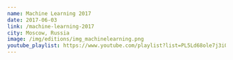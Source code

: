 ```yaml
---
name: Machine Learning 2017
date: 2017-06-03
link: /machine-learning-2017
city: Moscow, Russia
image: /img/editions/img_machinelearning.png
youtube_playlist: https://www.youtube.com/playlist?list=PL5Ld68ole7j3iQFUSB3fR9122dHCUWXsy
---
```

